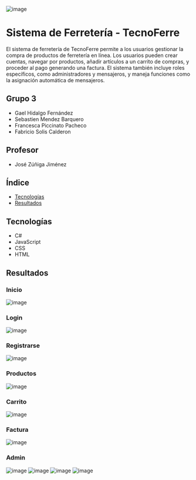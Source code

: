
![image](https://www.ulacit.ac.cr/wp-content/uploads/a9584c-Logo_Ulacit_New_2023_copy.jpeg)

# Sistema de Ferretería - TecnoFerre

El sistema de ferretería de TecnoFerre permite a los usuarios gestionar la compra de productos de ferretería en línea. Los usuarios pueden crear cuentas, navegar por productos, añadir artículos a un carrito de compras, y proceder al pago generando una factura. El sistema también incluye roles específicos, como administradores y mensajeros, y maneja funciones como la asignación automática de mensajeros. 




## Grupo 3
- Gael Hidalgo Fernández
- Sebastien Mendez Barquero
- Francesca Piccinato Pacheco
- Fabricio Solis Calderon


## Profesor
- José Zúñiga Jiménez



## Índice
- [Tecnologías](#tecnologias)
- [Resultados](#resultados)


## Tecnologías
- C#
- JavaScript
- CSS
- HTML

## Resultados

### Inicio
![image](https://github.com/user-attachments/assets/93b9ef8e-0db6-475e-bfd2-d8ddc08f682c)


### Login
![image](https://github.com/user-attachments/assets/d10416fa-4916-4f9c-86c7-01f9b600eb7d)


### Registrarse
![image](https://github.com/user-attachments/assets/8ae7beaa-fe79-49c0-854e-3667c2170940)


### Productos
![image](https://github.com/user-attachments/assets/40147205-aeec-4bf2-bc40-0fc04f9a43cf)


### Carrito
![image](https://github.com/user-attachments/assets/c7bd61ed-f92e-4099-b002-d5e4116e2f9c)

### Factura
![image](https://github.com/user-attachments/assets/f9364aa2-c891-47f5-8b8f-0a2908af657f)


### Admin
![image](https://github.com/user-attachments/assets/ca28d562-65f8-42e0-8eeb-d1cb35cc7ac4)
![image](https://github.com/user-attachments/assets/42cb64b8-1d3c-40ea-ac89-40f147301e6d)
![image](https://github.com/user-attachments/assets/53d961d9-9c9f-4433-88f7-27ea3db52580)
![image](https://github.com/user-attachments/assets/ec6b0d9b-1af1-4596-86b7-c26f5fbd1684)

